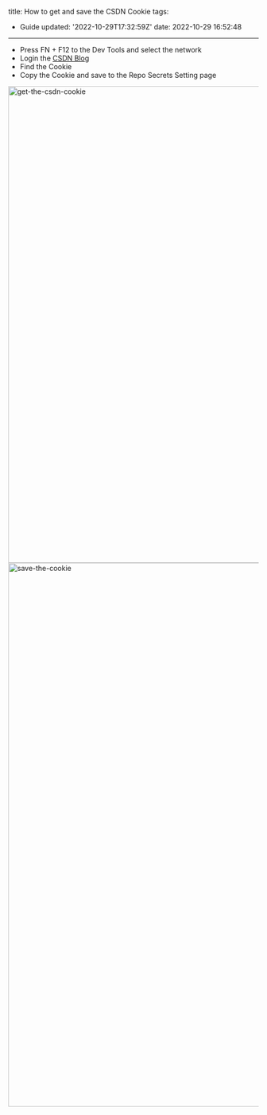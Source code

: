 title: How to get and save the CSDN Cookie
tags:
  - Guide
updated: '2022-10-29T17:32:59Z'
date: 2022-10-29 16:52:48
---

- Press FN + F12 to the Dev Tools and select the network
- Login the [CSDN Blog](https://mp.csdn.net/)
- Find the Cookie
- Copy the Cookie and save to the Repo Secrets Setting page
<img width="959" alt="get-the-csdn-cookie" src="https://user-images.githubusercontent.com/5915548/198843510-5b7c7c37-e3c2-4d1b-9cac-c7bff5fd5961.png">
<img width="1094" alt="save-the-cookie" src="https://user-images.githubusercontent.com/5915548/198843517-e563b5ef-3f42-423f-b9c5-1bcc793ffa4e.png">
